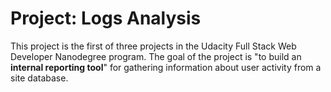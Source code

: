 # Project: Logs Analysis

This project is the first of three projects in the Udacity Full Stack Web Developer Nanodegree program. The goal of the project is "to build an **internal reporting tool**" for gathering information about user activity from a site database.

